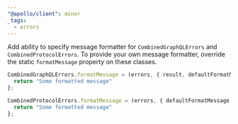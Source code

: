 ```yaml
---
"@apollo/client": minor
_tags:
  - errors
---
```


Add ability to specify message formatter for `CombinedGraphQLErrors` and `CombinedProtocolErrors`. To provide your own message formatter, override the static `formatMessage` property on these classes.

```ts
CombinedGraphQLErrors.formatMessage = (errors, { result, defaultFormatMessage }) => {
  return "Some formatted message"
};

CombinedProtocolErrors.formatMessage = (errors, { defaultFormatMessage }) => {
  return "Some formatted message"
};
```
